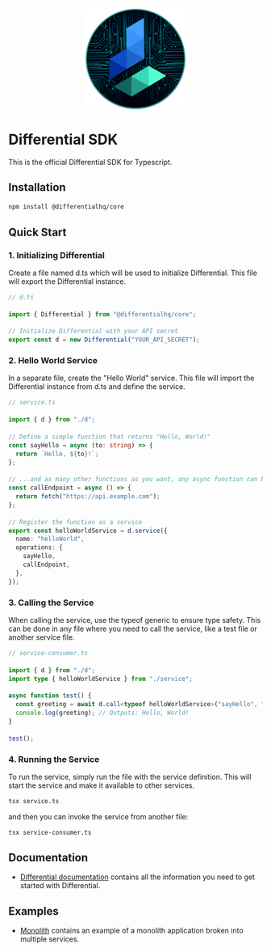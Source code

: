 <p align="center">
  <img src="./assets/logo.png" width="200" style="border-radius: 10px" />
</p>

# Differential SDK

This is the official Differential SDK for Typescript.

## Installation

```bash
npm install @differentialhq/core
```

## Quick Start

### 1. Initializing Differential

Create a file named d.ts which will be used to initialize Differential. This file will export the Differential instance.

```typescript
// d.ts

import { Differential } from "@differentialhq/core";

// Initialize Differential with your API secret
export const d = new Differential("YOUR_API_SECRET");
```

### 2. Hello World Service

In a separate file, create the "Hello World" service. This file will import the Differential instance from d.ts and define the service.

```typescript
// service.ts

import { d } from "./d";

// Define a simple function that returns "Hello, World!"
const sayHello = async (to: string) => {
  return `Hello, ${to}!`;
};

// ...and as many other functions as you want, any async function can be a service operation
const callEndpoint = async () => {
  return fetch("https://api.example.com");
};

// Register the function as a service
export const helloWorldService = d.service({
  name: "helloWorld",
  operations: {
    sayHello,
    callEndpoint,
  },
});
```

### 3. Calling the Service

When calling the service, use the typeof generic to ensure type safety. This can be done in any file where you need to call the service, like a test file or another service file.

```typescript
// service-consumer.ts

import { d } from "./d";
import type { helloWorldService } from "./service";

async function test() {
  const greeting = await d.call<typeof helloWorldService>("sayHello", "World");
  console.log(greeting); // Outputs: Hello, World!
}

test();
```

### 4. Running the Service

To run the service, simply run the file with the service definition. This will start the service and make it available to other services.

```bash
tsx service.ts
```

and then you can invoke the service from another file:

```bash
tsx service-consumer.ts
```

## Documentation

- [Differential documentation](https://docs.differential.dev/) contains all the information you need to get started with Differential.

## Examples

- [Monolith](./src/tests/monolith/) contains an example of a monolith application broken into multiple services.